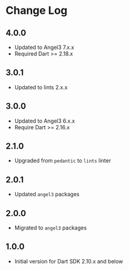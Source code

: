 
# Change Log

## 4.0.0

* Updated to Angel3 7.x.x
* Required Dart >= 2.18.x

## 3.0.1

* Updated to lints 2.x.x

## 3.0.0

* Updated to Angel3 6.x.x
* Require Dart >= 2.16.x

## 2.1.0

* Upgraded from `pedantic` to `lints` linter

## 2.0.1

* Updated `angel3` packages
  
## 2.0.0

* Migrated to `angel3` packages

## 1.0.0

* Initial version for Dart SDK 2.10.x and below
